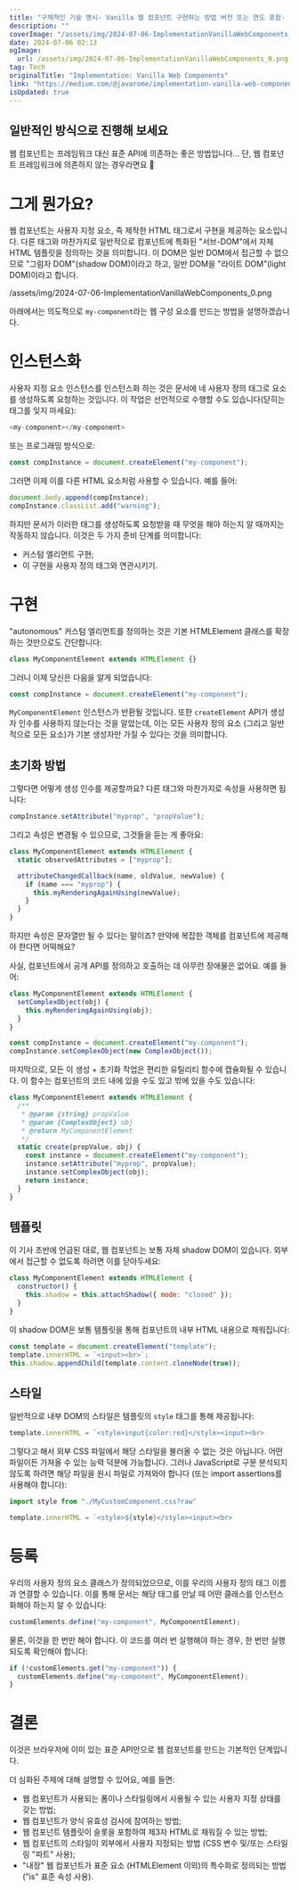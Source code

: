 ```yaml
---
title: "구체적인 기술 명시- Vanilla 웹 컴포넌트 구현하는 방법 버전 또는 연도 포함- 2024년 Vanilla 웹 컴포넌트 구현 특정 기능 또는 방법 강조- Vanilla 웹 컴포넌트를 구현하는 쉬운 방법 비교 또는 대조- Vanilla 웹 컴포넌트와 ReactJS 어떤 것이 더 좋은 선택인가 목록 제공- Vanilla 웹 컴포넌트를 구현할 때 알아두면 좋은 10가지 팁"
description: ""
coverImage: "/assets/img/2024-07-06-ImplementationVanillaWebComponents_0.png"
date: 2024-07-06 02:13
ogImage: 
  url: /assets/img/2024-07-06-ImplementationVanillaWebComponents_0.png
tag: Tech
originalTitle: "Implementation: Vanilla Web Components"
link: "https://medium.com/@javarome/implementation-vanilla-web-components-66347b4dafca"
isUpdated: true
---
```




## 일반적인 방식으로 진행해 보세요

웹 컴포넌트는 프레임워크 대신 표준 API에 의존하는 좋은 방법입니다... 단, 웹 컴포넌트 프레임워크에 의존하지 않는 경우라면요 🤯

# 그게 뭔가요?

웹 컴포넌트는 사용자 지정 요소, 즉 제작한 HTML 태그로서 구현을 제공하는 요소입니다. 다른 태그와 마찬가지로 일반적으로 컴포넌트에 특화된 "서브-DOM"에서 자체 HTML 템플릿을 정의하는 것을 의미합니다. 이 DOM은 일반 DOM에서 접근할 수 없으므로 "그림자 DOM"(shadow DOM)이라고 하고, 일반 DOM을 "라이트 DOM"(light DOM)이라고 합니다.

<div class="content-ad"></div>

/assets/img/2024-07-06-ImplementationVanillaWebComponents_0.png

아래에서는 의도적으로 `my-component`라는 웹 구성 요소를 만드는 방법을 설명하겠습니다.

# 인스턴스화

사용자 지정 요소 인스턴스를 인스턴스화 하는 것은 문서에 네 사용자 정의 태그로 요소를 생성하도록 요청하는 것입니다. 이 작업은 선언적으로 수행할 수도 있습니다(닫히는 태그를 잊지 마세요):

<div class="content-ad"></div>

```js
<my-component></my-component>
```

또는 프로그래밍 방식으로:

```js
const compInstance = document.createElement("my-component");
```

그러면 이제 이를 다른 HTML 요소처럼 사용할 수 있습니다. 예를 들어:

<div class="content-ad"></div>

```js
document.body.append(compInstance);
compInstance.classList.add("warning");
```

하지만 문서가 이러한 태그를 생성하도록 요청받을 때 무엇을 해야 하는지 알 때까지는 작동하지 않습니다. 이것은 두 가지 준비 단계를 의미합니다:

- 커스텀 엘리먼트 구현;
- 이 구현을 사용자 정의 태그와 연관시키기.

# 구현

<div class="content-ad"></div>

"autonomous" 커스텀 엘리먼트를 정의하는 것은 기본 HTMLElement 클래스를 확장하는 것만으로도 간단합니다:

```js
class MyComponentElement extends HTMLElement {}
```

그러니 이제 당신은 다음을 알게 되었습니다:

```js
const compInstance = document.createElement("my-component");
```

<div class="content-ad"></div>

`MyComponentElement` 인스턴스가 반환될 것입니다. 또한 `createElement` API가 생성자 인수를 사용하지 않는다는 것을 알았는데, 이는 모든 사용자 정의 요소 (그리고 일반적으로 모든 요소)가 기본 생성자만 가질 수 있다는 것을 의미합니다.

## 초기화 방법

그렇다면 어떻게 생성 인수를 제공할까요? 다른 태그와 마찬가지로 속성을 사용하면 됩니다:

```js
compInstance.setAttribute("myprop", "propValue");
```

<div class="content-ad"></div>

그리고 속성은 변경될 수 있으므로, 그것들을 듣는 게 좋아요:

```js
class MyComponentElement extends HTMLElement {
  static observedAttributes = ["myprop"];

  attributeChangedCallback(name, oldValue, newValue) {
    if (name === "myprop") {
      this.myRenderingAgainUsing(newValue);
    }
  }
}
```

하지만 속성은 문자열만 될 수 있다는 말이죠? 만약에 복잡한 객체를 컴포넌트에 제공해야 한다면 어떡해요?

사실, 컴포넌트에서 공개 API를 정의하고 호출하는 데 아무런 장애물은 없어요. 예를 들어:

<div class="content-ad"></div>

```js
class MyComponentElement extends HTMLElement {
  setComplexObject(obj) {
    this.myRenderingAgainUsing(obj);
  }
}

const compInstance = document.createElement("my-component");
compInstance.setComplexObject(new ComplexObject());
```

마지막으로, 모든 이 생성 + 초기화 작업은 편리한 유틸리티 함수에 캡슐화될 수 있습니다. 이 함수는 컴포넌트의 코드 내에 있을 수도 있고 밖에 있을 수도 있습니다:

```js
class MyComponentElement extends HTMLElement {
  /**
   * @param {string} propValue
   * @param {ComplexObject} obj
   * @return MyComponentElement
   */
  static create(propValue, obj) {
    const instance = document.createElement("my-component");
    instance.setAttribute("myprop", propValue);
    instance.setComplexObject(obj);
    return instance;
  }
}
```

## 템플릿

<div class="content-ad"></div>

이 기사 초반에 언급된 대로, 웹 컴포넌트는 보통 자체 shadow DOM이 있습니다. 외부에서 접근할 수 없도록 하려면 이를 닫아두세요:

```js
class MyComponentElement extends HTMLElement {
  constructor() {
    this.shadow = this.attachShadow({ mode: "closed" });
  }
}
```

이 shadow DOM은 보통 템플릿을 통해 컴포넌트의 내부 HTML 내용으로 채워집니다:

```js
const template = document.createElement("template");
template.innerHTML = `<input><br>`;
this.shadow.appendChild(template.content.cloneNode(true));
```

<div class="content-ad"></div>

## 스타일

일반적으로 내부 DOM의 스타일은 템플릿의 `style` 태그를 통해 제공됩니다:

```js
template.innerHTML = `<style>input{color:red}</style><input><br>
```

그렇다고 해서 외부 CSS 파일에서 해당 스타일을 불러올 수 없는 것은 아닙니다. 어떤 파일이든 가져올 수 있는 능력 덕분에 가능합니다. 그러나 JavaScript로 구문 분석되지 않도록 하려면 해당 파일을 원시 파일로 가져와야 합니다 (또는 import assertions를 사용해야 합니다):

<div class="content-ad"></div>

```js
import style from "./MyCustomComponent.css?raw"

template.innerHTML = `<style>${style}</style><input><br>
```

# 등록

우리의 사용자 정의 요소 클래스가 정의되었으므로, 이를 우리의 사용자 정의 태그 이름과 연결할 수 있습니다. 이를 통해 문서는 해당 태그를 만날 때 어떤 클래스를 인스턴스화해야 하는지 알 수 있습니다:

```js
customElements.define("my-component", MyComponentElement);
```

<div class="content-ad"></div>

물론, 이것을 한 번만 해야 합니다. 이 코드를 여러 번 실행해야 하는 경우, 한 번만 실행되도록 확인해야 합니다:

```js
if (!customElements.get("my-component")) {
  customElements.define("my-component", MyComponentElement);
}
```

# 결론

이것은 브라우저에 이미 있는 표준 API만으로 웹 컴포넌트를 만드는 기본적인 단계입니다.

<div class="content-ad"></div>

더 심화된 주제에 대해 설명할 수 있어요, 예를 들면:

- 웹 컴포넌트가 사용되는 폼이나 스타일링에서 사용될 수 있는 사용자 지정 상태를 갖는 방법;
- 웹 컴포넌트가 양식 유효성 검사에 참여하는 방법;
- 웹 컴포넌트 템플릿이 슬롯을 포함하여 제3자 HTML로 채워질 수 있는 방법;
- 웹 컴포넌트의 스타일이 외부에서 사용자 지정되는 방법 (CSS 변수 및/또는 스타일링 "파트" 사용);
- "내장" 웹 컴포넌트가 표준 요소 (HTMLElement 이외)의 특수화로 정의되는 방법 ("is" 표준 속성 사용).
